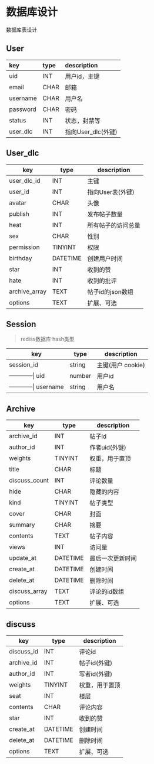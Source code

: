 # 数据库设计

数据库表设计



## User

| key      | type | description        |
| :------- | :--- | :----------------- |
| uid      | INT  | 用户id，主键       |
| email    | CHAR | 邮箱               |
| username | CHAR | 用户名             |
| password | CHAR | 密码               |
| status   | INT  | 状态，封禁等       |
| user_dlc | INT  | 指向User_dlc(外键) |



## User_dlc

| key           | type     | description        |
| ------------- | -------- | ------------------ |
| user_dlc_id   | INT      | 主键               |
| user_id       | INT      | 指向User表(外键)   |
| avatar        | CHAR     | 头像               |
| publish       | INT      | 发布帖子数量       |
| heat          | INT      | 所有帖子的访问总量 |
| sex           | CHAR     | 性别               |
| permission    | TINYINT  | 权限               |
| birthday      | DATETIME | 创建用户时间       |
| star          | INT      | 收到的赞           |
| hate          | INT      | 收到的批评         |
| archive_array | TEXT     | 帖子id的json数组   |
| options       | TEXT     | 扩展、可选         |



## Session

> rediss数据库 hash类型

| key             | type   | description       |
| --------------- | ------ | ----------------- |
| session_id      | string | 主键(用户 cookie) |
| ————\| uid      | number | 用户id            |
| ————\| username | string | 用户名            |



## Archive

| key           | type     | description      |
| ------------- | -------- | ---------------- |
| archive_id    | INT      | 帖子id           |
| author_id     | INT      | 作者uid(外键)    |
| weights       | TINYINT  | 权重，用于置顶   |
| title         | CHAR     | 标题             |
| discuss_count | INT      | 评论数量         |
| hide          | CHAR     | 隐藏的内容       |
| kind          | TINYINT  | 帖子类型         |
| cover         | CHAR     | 封面             |
| summary       | CHAR     | 摘要             |
| contents      | TEXT     | 帖子内容         |
| views         | INT      | 访问量           |
| update_at     | DATETIME | 最后一次更新时间 |
| create_at     | DATETIME | 创建时间         |
| delete_at     | DATETIME | 删除时间         |
| discuss_array | TEXT     | 评论的id数组     |
| options       | TEXT     | 扩展、可选       |



## discuss

| key        | type     | description    |
| ---------- | -------- | -------------- |
| discuss_id | INT      | 评论id         |
| archive_id | INT      | 帖子id(外键)   |
| author_id  | INT      | 写者id(外键)   |
| weights    | TINYINT  | 权重，用于置顶 |
| seat       | INT      | 楼层           |
| contents   | CHAR     | 评论内容       |
| star       | INT      | 收到的赞       |
| create_at  | DATETIME | 创建时间       |
| delete_at  | DATETIME | 删除时间       |
| options    | TEXT     | 扩展、可选     |

